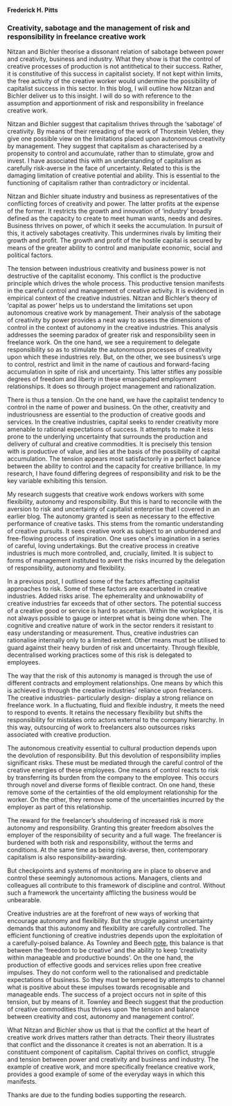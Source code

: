 <b>Frederick H. Pitts</b>

<h3>Creativity, sabotage and the management of risk and responsibility in freelance creative work</h3>

<p>Nitzan and Bichler theorise a dissonant relation of sabotage between power and creativity, business and industry. What they show is that the control of creative processes of production is not antithetical to their success. Rather, it is constitutive of this success in capitalist society. If not kept within limits, the free activity of the creative worker would undermine the possibility of capitalist success in this sector. In this blog, I will outline how Nitzan and Bichler deliver us to this insight. I will do so with reference to the assumption and apportionment of risk and responsibility in freelance creative work.

Nitzan and Bichler suggest that capitalism thrives through the ‘sabotage’ of creativity. By means of their rereading of the work of Thorstein Veblen, they give one possible view on the limitations placed upon autonomous creativity by management. They suggest that capitalism as characterised by a propensity to control and accumulate, rather than to stimulate, grow and invest. I have associated this with an understanding of capitalism as carefully risk-averse in the face of uncertainty. Related to this is the damaging limitation of creative potential and ability. This is essential to the functioning of capitalism rather than contradictory or incidental.

Nitzan and Bichler situate industry and business as representatives of the conflicting forces of creativity and power. The latter profits at the expense of the former. It restricts the growth and innovation of ‘industry’ broadly defined as the capacity to create to meet human wants, needs and desires. Business thrives on power, of which it seeks the accumulation. In pursuit of this, it actively sabotages creativity. This undermines rivals by limiting their growth and profit. The growth and profit of the hostile capital is secured by means of the greater ability to control and manipulate economic, social and political factors.

The tension between industrious creativity and business power is not destructive of the capitalist economy. This conflict is the productive principle which drives the whole process. This productive tension manifests in the careful control and management of creative activity. It is evidenced in empirical context of the creative industries. Nitzan and Bichler’s theory of ‘capital as power’ helps us to understand the limitations set upon autonomous creative work by management. Their analysis of the sabotage of creativity by power provides a neat way to assess the dimensions of control in the context of autonomy in the creative industries. This analysis addresses the seeming paradox of greater risk and responsibility seen in freelance work. On the one hand, we see a requirement to delegate responsibility so as to stimulate the autonomous processes of creativity upon which these industries rely. But, on the other, we see business’s urge to control, restrict and limit in the name of cautious and forward-facing accumulation in spite of risk and uncertainty. This latter stifles any possible degrees of freedom and liberty in these emancipated employment relationships. It does so through project management and rationalization.

There is thus a tension. On the one hand, we have the capitalist tendency to control in the name of power and business. On the other, creativity and industriousness are essential to the production of creative goods and services. In the creative industries, capital seeks to render creativity more amenable to rational expectations of success. It attempts to make it less prone to the underlying uncertainty that surrounds the production and delivery of cultural and creative commodities. It is precisely this tension with is productive of value, and lies at the basis of the possibility of capital accumulation. The tension appears most satisfactorily in a perfect balance between the ability to control and the capacity for creative brilliance. In my research, I have found differing degrees of responsibility and risk to be the key variable exhibiting this tension.

My research suggests that creative work endows workers with some flexibility, autonomy and responsibility. But this is hard to reconcile with the aversion to risk and uncertainty of capitalist enterprise that I covered in an earlier blog. The autonomy granted is seen as necessary to the effective performance of creative tasks. This stems from the romantic understanding of creative pursuits. It sees creative work as subject to an unburdened and free-flowing process of inspiration. One uses one's imagination in a series of careful, loving undertakings. But the creative process in creative industries is much more controlled, and, crucially, limited. It is subject to forms of management instituted to avert the risks incurred by the delegation of responsibility, autonomy and flexibility.

In a previous post, I outlined some of the factors affecting capitalist approaches to risk. Some of these factors are exacerbated in creative industries. Added risks arise. The ephemerality and unknowability of creative industries far exceeds that of other sectors. The potential success of a creative good or service is hard to ascertain. Within the workplace, it is not always possible to gauge or interpret what is being done when. The cognitive and creative nature of work in the sector renders it resistant to easy understanding or measurement. Thus, creative industries can rationalise internally only to a limited extent. Other means must be utilised to guard against their heavy burden of risk and uncertainty. Through flexible, decentralised working practices some of this risk is delegated to employees.

The way that the risk of this autonomy is managed is through the use of different contracts and employment relationships. One means by which this is achieved is through the creative industries’ reliance upon freelancers. The creative industries- particularly design- display a strong reliance on freelance work. In a fluctuating, fluid and flexible industry, it meets the need to respond to events. It retains the necessary flexibility but shifts the responsibility for mistakes onto actors external to the company hierarchy. In this way, outsourcing of work to freelancers also outsources risks associated with creative production.

The autonomous creativity essential to cultural production depends upon the devolution of responsibility. But this devolution of responsibility implies significant risks. These must be mediated through the careful control of the creative energies of these employees. One means of control reacts to risk by transferring its burden from the company to the employee. This occurs through novel and diverse forms of flexible contract. On one hand, these remove some of the certainties of the old employment relationship for the worker. On the other, they remove some of the uncertainties incurred by the employer as part of this relationship.

The reward for the freelancer’s shouldering of increased risk is more autonomy and responsibility. Granting this greater freedom absolves the employer of the responsibility of security and a full wage. The freelancer is burdened with both risk and responsibility, without the terms and conditions. At the same time as being risk-averse, then, contemporary capitalism is also responsibility-awarding.

But checkpoints and systems of monitoring are in place to observe and control these seemingly autonomous actions. Managers, clients and colleagues all contribute to this framework of discipline and control. Without such a framework the uncertainty afflicting the business would be unbearable.

Creative industries are at the forefront of new ways of working that encourage autonomy and flexibility. But the struggle against uncertainty demands that this autonomy and flexibility are carefully controlled. The efficient functioning of creative industries depends upon the exploitation of a carefully-poised balance. As Townley and Beech <a href="http://www.cambridge.org/gb/academic/subjects/management/organisation-studies/managing-creativity-exploring-paradox" target="_blank" rel="noopener noreferrer">note</a>, this balance is that between the ‘freedom to be creative’ and the ability to keep ‘creativity within manageable and productive bounds’. On the one hand, the production of effective goods and services relies upon free creative impulses. They do not conform well to the rationalised and predictable expectations of business. So they must be tempered by attempts to channel what is positive about these impulses towards recognisable and manageable ends. The success of a project occurs not in spite of this tension, but by means of it. Townley and Beech suggest that the production of creative commodities thus thrives upon ‘the tension and balance between creativity and cost, autonomy and management control’.

What Nitzan and Bichler show us that is that the conflict at the heart of creative work drives matters rather than detracts. Their theory illustrates that conflict and the dissonance it creates is not an aberration. It is a constituent component of capitalism. Capital thrives on conflict, struggle and tension between power and creativity and business and industry. The example of creative work, and more specifically freelance creative work, provides a good example of some of the everyday ways in which this manifests.

Thanks are due to the funding bodies supporting the research.</p>
